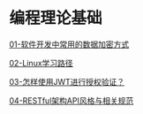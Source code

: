 # 编程理论基础

[01-软件开发中常用的数据加密方式](./doc/01.md)

[02-Linux学习路径](./doc/02.md)

[03-怎样使用JWT进行授权验证？](./doc/03.md)

[04-RESTful架构API风格与相关规范](./doc/04.md)
